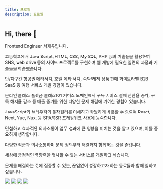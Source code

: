 ```yaml
---
title: 프로필
description: 프로필
---
```


## Hi, there 🤚

Frontend Engineer 서재우입니다.

고등학교에서 Java Script, HTML, CSS, My SQL, PHP 등의 기술들을 활용하여 SNS, web drive 등의 사이드 프로젝트를 구현하며 웹 개발에 필요한 일련의 과정과 기술들을 학습했습니다.

단/다구간 항공권 메타서치, 호텔 메타 서치, 숙박/레저 상품 판매 화이트라벨 B2B SaaS 등 여행 서비스 개발 경험이 있습니다.

온라인 클래스 플랫폼 클래스101 커머스 도메인에서 구독 서비스 결제 전환율 증가, 구독 해지율 감소 등 매출 증가를 위한 다양한 문제 해결에 기여한 경험이 있습니다.

JavaScript와 브라우저의 동작원리를 이해하고 탁월하게 사용할 수 있으며 React, Next, Vue, Nuxt 등 SPA/SSR 프레임워크 사용에 능숙합니다.

민첩하고 효과적인 의사소통이 업무 성과에 큰 영향을 미치는 것을 알고 있으며, 이를 중요하게 생각합니다.

다양한 직군과 의사소통하며 문제 정의부터 해결까지 함께하는 것을 즐깁니다.

세상에 긍정적인 영향력을 행사할 수 있는 서비스를 개발하고 싶습니다.

문제를 해결하는 것에 집중할 수 있는, 끊임없이 성장하고자 하는 동료들과 함께 일하고 싶습니다.

<a href="mailto:kingsjw7@gmail.com">
  <img src="https://img.shields.io/badge/kingsjw7@gmail.com-00B2FF?style=flat-square&logo=Messenger&logoColor=white">
</a>
<a href="https://savory-cheque-111.notion.site/0b3ba9e9f5384869ad4c702bbb925809">
  <img src="https://img.shields.io/badge/LinkedIn-0A66C2?style=flat-square&logo=LinkedIn&logoColor=white">
</a>
<a href="https://github.com/kingsjw">
  <img src="https://img.shields.io/badge/GitHub-181717?style=flat-square&logo=GitHub&logoColor=white">
</a>
<a href="https://savory-cheque-111.notion.site/0b3ba9e9f5384869ad4c702bbb925809">
  <img src="https://img.shields.io/badge/Resume-000?style=flat-square&logo=Readme&logoColor=white">
</a>
